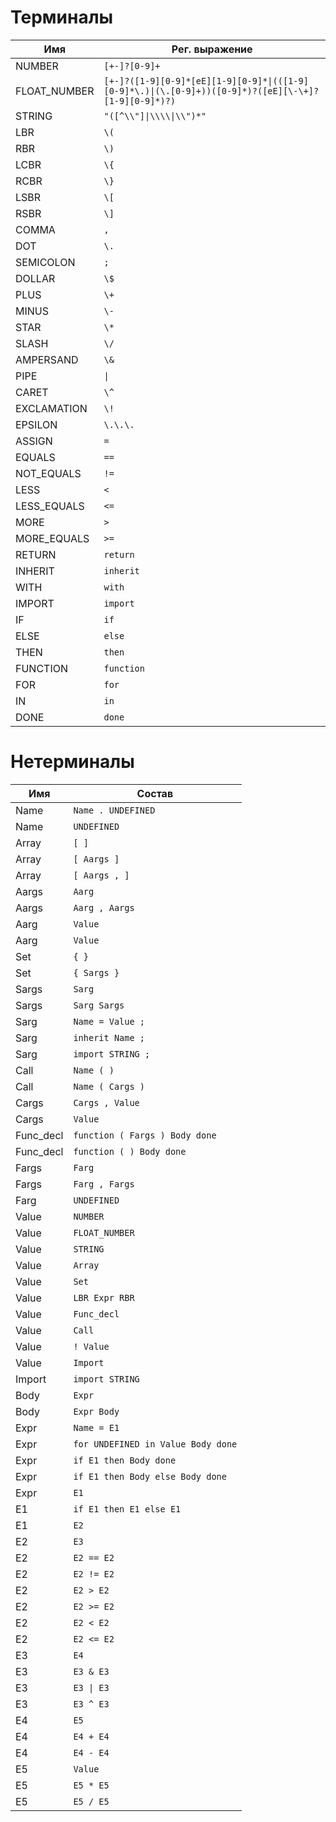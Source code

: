 # Терминалы

Имя|Рег. выражение
|-|-|
NUMBER|`[+-]?[0-9]+`
FLOAT_NUMBER|`[+-]?([1-9][0-9]*[eE][1-9][0-9]*\|(([1-9][0-9]*\.)\|(\.[0-9]+))([0-9]*)?([eE][\-\+]?[1-9][0-9]*)?)`
STRING|`"([^\\"]\|\\\\\|\\")*"`
LBR|`\(`
RBR|`\)`
LCBR|`\{`
RCBR|`\}`
LSBR|`\[`
RSBR|`\]`
COMMA|`,`
DOT|`\.`
SEMICOLON|`;`
DOLLAR|`\$`
PLUS|`\+`
MINUS|`\-`
STAR|`\*`
SLASH|`\/`
AMPERSAND|`\&`
PIPE|`\|`
CARET|`\^`
EXCLAMATION|`\!`
EPSILON|`\.\.\.`
ASSIGN|`=`
EQUALS|`==`
NOT_EQUALS|`!=`
LESS|`<`
LESS_EQUALS|`<=`
MORE|`>`
MORE_EQUALS|`>=`
RETURN|`return`
INHERIT|`inherit`
WITH|`with`
IMPORT|`import`
IF|`if`
ELSE|`else`
THEN|`then`
FUNCTION|`function`
FOR|`for`
IN|`in`
DONE|`done`


# Нетерминалы

Имя|Состав
-|-
Name|`Name . UNDEFINED`
Name|`UNDEFINED`
Array|`[ ]`
Array|`[ Aargs ]`
Array|`[ Aargs , ]`
Aargs|`Aarg`
Aargs|`Aarg , Aargs`
Aarg|`Value`
Aarg|`Value`
Set|`{ }`
Set|`{ Sargs }`
Sargs|`Sarg`
Sargs|`Sarg Sargs`
Sarg|`Name = Value ;`
Sarg|`inherit Name ;`
Sarg|`import STRING ;`
Call|`Name ( )`
Call|`Name ( Cargs )`
Cargs|`Cargs , Value`
Cargs|`Value`
Func_decl|`function ( Fargs ) Body done`
Func_decl|`function ( ) Body done`
Fargs|`Farg`
Fargs|`Farg , Fargs`
Farg|`UNDEFINED`
Value|`NUMBER`
Value|`FLOAT_NUMBER`
Value|`STRING`
Value|`Array`
Value|`Set`
Value|`LBR Expr RBR`
Value|`Func_decl`
Value|`Call`
Value|`! Value`
Value|`Import`
Import|`import STRING`
Body|`Expr`
Body|`Expr Body`
Expr|`Name = E1`
Expr|`for UNDEFINED in Value Body done`
Expr|`if E1 then Body done`
Expr|`if E1 then Body else Body done`
Expr|`E1`
E1|`if E1 then E1 else E1`
E1|`E2`
E2|`E3`
E2|`E2 == E2`
E2|`E2 != E2`
E2|`E2 > E2`
E2|`E2 >= E2`
E2|`E2 < E2`
E2|`E2 <= E2`
E3|`E4`
E3|`E3 & E3`
E3|`E3 \| E3`
E3|`E3 ^ E3`
E4|`E5`
E4|`E4 + E4`
E4|`E4 - E4`
E5|`Value`
E5|`E5 * E5`
E5|`E5 / E5`
